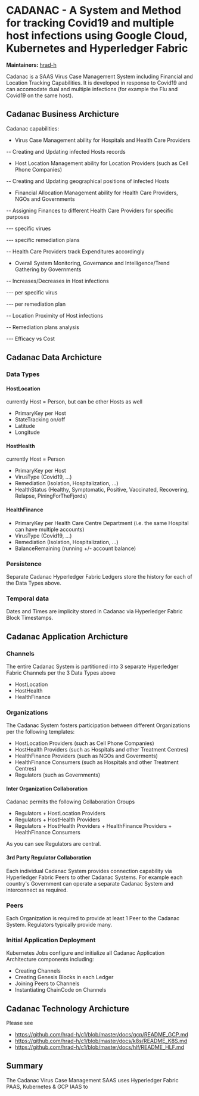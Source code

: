 # CADANAC - A System and Method for tracking Covid19 and multiple host infections using Google Cloud, Kubernetes and Hyperledger Fabric


**Maintainers:** [hrad-h](https://github.com/hrad-h/)

Cadanac is a SAAS Virus Case Management System including Financial and Location Tracking Capabilities.  It is developed in response to Covid19 and can accomodate dual and multiple infections (for example the Flu and Covid19 on the same host).

## Cadanac Business Archicture

Cadanac capabilities:

- Virus Case Management ability for Hospitals and Health Care Providers  

-- Creating and Updating infected Hosts records  

- Host Location Management ability for Location Providers (such as Cell Phone Companies)  

-- Creating and Updating geographical positions of infected Hosts  

- Financial Allocation Management ability for Health Care Providers, NGOs and Governments  

-- Assigning Finances to different Health Care Providers for specific purposes  

--- specific virues  

--- specific remediation plans  

-- Health Care Providers track Expenditures accordingly  

- Overall System Monitoring, Governance and Intelligence/Trend Gathering by Governments  

-- Increases/Decreases in Host infections  

--- per specific virus  

--- per remediation plan  

-- Location Proximity of Host infections  

-- Remediation plans analysis  

--- Efficacy vs Cost  


## Cadanac Data Archicture

### Data Types

#### HostLocation

currently Host = Person, but can be other Hosts as well

- PrimaryKey per Host
- StateTracking on/off
- Latitude
- Longitude

#### HostHealth

currently Host = Person

- PrimaryKey per Host
- VirusType (Covid19, ...)
- Remediation (Isolation, Hospitalization, ...)
- HealthStatus (Healthy, Symptomatic, Positive, Vaccinated, Recovering, Relapse, PiningForTheFjords)

#### HealthFinance

- PrimaryKey per Health Care Centre Department (i.e. the same Hospital can have multiple accounts)
- VirusType (Covid19, ...)
- Remediation (Isolation, Hospitalization, ...)
- BalanceRemaining (running +/- account balance)

### Persistence

Separate Cadanac Hyperledger Fabric Ledgers store the history for each of the Data Types above.

### Temporal data

Dates and Times are implicity stored in Cadanac via Hyperledger Fabric Block Timestamps.

## Cadanac Application Archicture

### Channels

The entire Cadanac System is partitioned into 3 separate Hyperledger Fabric Channels per the 3 Data Types above

- HostLocation
- HostHealth
- HealthFinance

### Organizations

The Cadanac System fosters participation between different Organizations per the following templates:

- HostLocation Providers (such as Cell Phone Companies)
- HostHealth Providers (such as Hospitals and other Treatment Centres)
- HealthFinance Providers (such as NGOs and Goverments)
- HealthFinance Consumers (such as Hospitals and other Treatment Centres)
- Regulators (such as Governments)

#### Inter Organization Collaboration

Cadanac permits the following Collaboration Groups

- Regulators + HostLocation Providers
- Regulators + HostHealth Providers
- Regulators + HostHealth Providers + HealthFinance Providers + HealthFinance Consumers

As you can see Regulators are central.

#### 3rd Party Regulator Collaboration

Each individual Cadanac System provides connection capability via Hyperledger Fabric Peers to other Cadanac Systems.  For example each country's Government can operate a separate Cadanac System and interconnect as required.

### Peers

Each Organization is required to provide at least 1 Peer to the Cadanac System.  Regulators typically provide many.

### Initial Application Deployment

Kubernetes Jobs configure and initialize all Cadanac Application Architecture components including:

- Creating Channels
- Creating Genesis Blocks in each Ledger
- Joining Peers to Channels
- Instantiating ChainCode on Channels


## Cadanac Technology Archicture

Please see
- https://github.com/hrad-h/c1/blob/master/docs/gcp/README_GCP.md
- https://github.com/hrad-h/c1/blob/master/docs/k8s/README_K8S.md
- https://github.com/hrad-h/c1/blob/master/docs/hlf/README_HLF.md

## Summary

The Cadanac Virus Case Management SAAS uses Hyperledger Fabric PAAS, Kubernetes & GCP IAAS to 